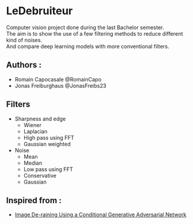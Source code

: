 # LeDebruiteur

Computer vision project done during the last Bachelor semester.  
The aim is to show the use of a few filtering methods to reduce different kind of noises.  
And compare deep learning models with more conventional filters.

## Authors :

* Romain Capocasale @RomainCapo
* Jonas Freiburghaus @JonasFreibs23

## Filters

* Sharpness and edge
  * Wiener
  * Laplacian
  * High pass using FFT
  * Gaussian weighted
* Noise
  * Mean
  * Median
  * Low pass using FFT
  * Conservative
  * Gaussian

## Inspired from :

* [Image De-raining Using a Conditional Generative Adversarial Network](https://arxiv.org/pdf/1701.05957.pdf)

